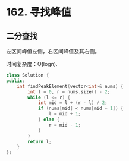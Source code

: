 # 162. 寻找峰值

## 二分查找

左区间峰值左侧，右区间峰值及其右侧。

时间复杂度：O(logn).

```cpp
class Solution {
public:
    int findPeakElement(vector<int>& nums) {
        int l = 0, r = nums.size() - 2;
        while (l <= r) {
            int mid = l + (r - l) / 2;
            if (nums[mid] < nums[mid + 1]) {
                l = mid + 1;
            } else {
                r = mid - 1;
            }
        }
        return l;
    }
};
```